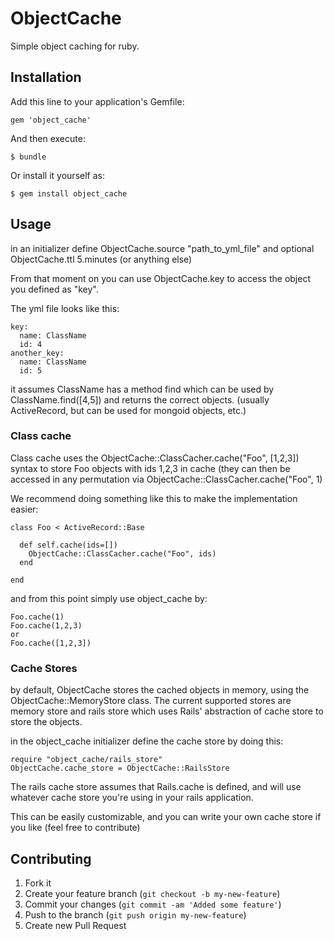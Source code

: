 # ObjectCache

Simple object caching for ruby.

## Installation

Add this line to your application's Gemfile:

    gem 'object_cache'

And then execute:

    $ bundle

Or install it yourself as:

    $ gem install object_cache

## Usage

in an initializer define ObjectCache.source "path_to_yml_file"
and optional ObjectCache.ttl 5.minutes (or anything else)

From that moment on you can use ObjectCache.key to access the object you defined as "key".

The yml file looks like this:

    key:
      name: ClassName
      id: 4
    another_key:
      name: ClassName
      id: 5

it assumes ClassName has a method find which can be used by ClassName.find([4,5]) and returns the correct objects. (usually ActiveRecord, but can be used for mongoid objects, etc.)

### Class cache

Class cache uses the ObjectCache::ClassCacher.cache("Foo", [1,2,3]) syntax to store Foo objects with ids 1,2,3 in cache (they can then be accessed in any permutation via ObjectCache::ClassCacher.cache("Foo", 1)

We recommend doing something like this to make the implementation easier:

    class Foo < ActiveRecord::Base

      def self.cache(ids=[])
        ObjectCache::ClassCacher.cache("Foo", ids)
      end

    end

and from this point simply use object_cache by:

    Foo.cache(1)
    Foo.cache(1,2,3)
    or
    Foo.cache([1,2,3])

### Cache Stores

by default, ObjectCache stores the cached objects in memory, using the ObjectCache::MemoryStore class. The current supported stores are memory store and rails store which uses Rails' abstraction of cache store to store the objects.

in the object_cache initializer define the cache store by doing this:

    require "object_cache/rails_store"
    ObjectCache.cache_store = ObjectCache::RailsStore

The rails cache store assumes that Rails.cache is defined, and will use whatever cache store you're using in your rails application.

This can be easily customizable, and you can write your own cache store if you like (feel free to contribute)

## Contributing

1. Fork it
2. Create your feature branch (`git checkout -b my-new-feature`)
3. Commit your changes (`git commit -am 'Added some feature'`)
4. Push to the branch (`git push origin my-new-feature`)
5. Create new Pull Request
